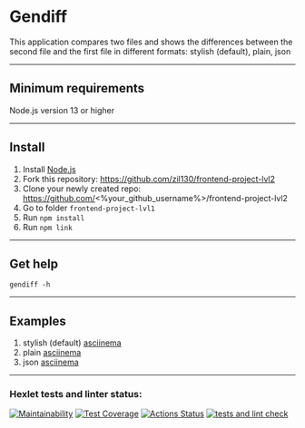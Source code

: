 # Gendiff
This application compares two files and shows the differences between the second file and the first file in different formats: stylish (default), plain, json

---

## Minimum requirements
Node.js version 13 or higher

---

## Install
1. Install [Node.js](https://nodejs.org)
2. Fork this repository: https://github.com/zil130/frontend-project-lvl2
3. Clone your newly created repo: https://github.com/<%your_github_username%>/frontend-project-lvl2
4. Go to folder `frontend-project-lvl1`
5. Run `npm install`
6. Run `npm link`

---

## Get help
```shell
gendiff -h
```

---

## Examples
1. stylish (default) [asciinema](https://asciinema.org/a/MMMMxS16lcKuHqEhsNP6BRVEy)
2. plain [asciinema](https://asciinema.org/a/eMadEteR69u3ybVHCzYkLEV0t)
3. json [asciinema](https://asciinema.org/a/gc9CXBGtGfP3Rhxo2y2NNB6ag)

---

### Hexlet tests and linter status:
[![Maintainability](https://api.codeclimate.com/v1/badges/d15b73daf14789279449/maintainability)](https://codeclimate.com/github/zil130/frontend-project-lvl2/maintainability) [![Test Coverage](https://api.codeclimate.com/v1/badges/d15b73daf14789279449/test_coverage)](https://codeclimate.com/github/zil130/frontend-project-lvl2/test_coverage) [![Actions Status](https://github.com/zil130/frontend-project-lvl2/workflows/hexlet-check/badge.svg)](https://github.com/zil130/frontend-project-lvl2/actions) [![tests and lint check](https://github.com/zil130/frontend-project-lvl2/actions/workflows/tests-lint.yml/badge.svg)](https://github.com/zil130/frontend-project-lvl2/actions/workflows/tests-lint.yml)
